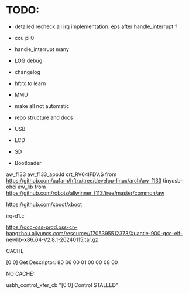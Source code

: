 # TODO:

- detailed recheck all irq implementation. eps after handle_interrupt ?
- ccu pll0
- handle_interrupt many
- LOG debug

- changelog
- hftrx to learn

- MMU
- make all not automatic
- repo structure and docs

- USB
- LCD
- SD
- Bootloader 


aw_f133 aw_f133_app.ld crt_RV64IFDV.S from https://github.com/ua1arn/hftrx/tree/develop-linux/arch/aw_f133
tinyusb-ohci aw_lib from https://github.com/robots/allwinner_t113/tree/master/common/aw


https://github.com/xboot/xboot


irq-d1.c 

https://occ-oss-prod.oss-cn-hangzhou.aliyuncs.com/resource//1705395512373/Xuantie-900-gcc-elf-newlib-x86_64-V2.8.1-20240115.tar.gz


CACHE

[0:0] Get Descriptor: 80 06 00 01 00 00 08 00

NO CACHE:

usbh_control_xfer_cb
"[0:0] Control STALLED"